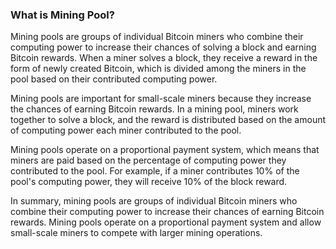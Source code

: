 ### What is Mining Pool?

Mining pools are groups of individual Bitcoin miners who combine their computing power to increase their chances of solving a block and earning Bitcoin rewards. When a miner solves a block, they receive a reward in the form of newly created Bitcoin, which is divided among the miners in the pool based on their contributed computing power.

Mining pools are important for small-scale miners because they increase the chances of earning Bitcoin rewards. In a mining pool, miners work together to solve a block, and the reward is distributed based on the amount of computing power each miner contributed to the pool.

Mining pools operate on a proportional payment system, which means that miners are paid based on the percentage of computing power they contributed to the pool. For example, if a miner contributes 10% of the pool's computing power, they will receive 10% of the block reward.

In summary, mining pools are groups of individual Bitcoin miners who combine their computing power to increase their chances of earning Bitcoin rewards. Mining pools operate on a proportional payment system and allow small-scale miners to compete with larger mining operations.
